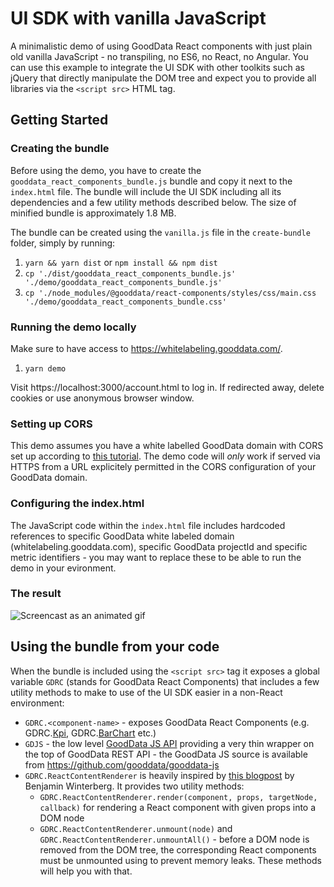 # UI SDK with vanilla JavaScript

A minimalistic demo of using GoodData React components with just plain old
vanilla JavaScript - no transpiling, no ES6, no React, no Angular. You can use this example to integrate the UI SDK with other toolkits such as jQuery that directly manipulate the DOM tree and expect you to provide all libraries via the `<script src>` HTML tag.

## Getting Started

### Creating the bundle

Before using the demo, you have to create the `gooddata_react_components_bundle.js` bundle and copy it next to the `index.html` file. The bundle will include the UI SDK including all its dependencies and a few utility methods described below. The size of minified bundle is approximately 1.8 MB.

The bundle can be created using the `vanilla.js` file in the `create-bundle` folder, simply by running:

1. `yarn && yarn dist` or `npm install && npm dist`
2. `cp './dist/gooddata_react_components_bundle.js' './demo/gooddata_react_components_bundle.js'`
3. `cp './node_modules/@gooddata/react-components/styles/css/main.css './demo/gooddata_react_components_bundle.css'`

### Running the demo locally

Make sure to have access to https://whitelabeling.gooddata.com/.

1. `yarn demo`

Visit https://localhost:3000/account.html to log in. If redirected away, delete cookies or use anonymous browser window.

### Setting up CORS

This demo assumes you have a white labelled GoodData domain with CORS set up according to [this tutorial](https://help.gooddata.com/display/bHsp5IhQjuz0e6HS0s76/How+to+Access+the+GoodData+API+Directly). The demo code will *only* work if served via HTTPS from a URL explicitely permitted in the CORS configuration of your GoodData domain.

### Configuring the index.html

The JavaScript code within the `index.html` file includes hardcoded references to specific GoodData white labeled domain (whitelabeling.gooddata.com), specific GoodData projectId and specific metric identifiers - you may want to replace these to be able to run the demo in your evironment.

### The result

![Screencast as an animated gif](https://github.com/koles/pokusy/raw/vanillajs/vanillajs/uisdk-vanilla-demo.gif)

## Using the bundle from your code

When the bundle is included using the `<script src>` tag it exposes a global variable `GDRC` (stands for GoodData React Components) that includes a few utility methods to make to use of the UI SDK easier in a non-React environment:
- `GDRC.<component-name>` - exposes GoodData React Components (e.g. GDRC.[Kpi](https://help.gooddata.com/display/bHsp5IhQjuz0e6HS0s76/React+Components#ReactComponents-KPI), GDRC.[BarChart](https://help.gooddata.com/display/bHsp5IhQjuz0e6HS0s76/AFM+React+Components#AFMReactComponents-Charts) etc.)
- `GDJS` - the low level [GoodData JS API](sdk.gooddata.com/gooddata-js/api) providing a very thin wrapper on the top of GoodData REST API - the GoodData JS source is available from https://github.com/gooddata/gooddata-js
- `GDRC.ReactContentRenderer` is heavily inspired by [this blogpost](http://winterbe.com/posts/2015/08/24/integrate-reactjs-into-jquery-webapps/) by Benjamin Winterberg. It provides two utility methods:
  - `GDRC.ReactContentRenderer.render(component, props, targetNode, callback)` for rendering a React component with given props into a DOM node
  - `GDRC.ReactContentRenderer.unmount(node)` and `GDRC.ReactContentRenderer.unmountAll()` - before a DOM node is removed from the DOM tree, the corresponding React components must be unmounted using to prevent memory leaks. These methods will help you with that.
